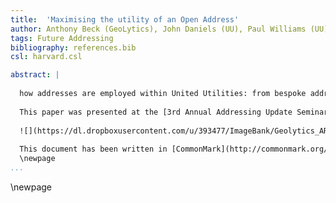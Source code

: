 ```yaml
---
title:  'Maximising the utility of an Open Address'
author: Anthony Beck (GeoLytics), John Daniels (UU), Paul Williams (UU), Dave Pearson (UU), Matt Beare (Beare Essentials)
tags: Future Addressing
bibliography: references.bib
csl: harvard.csl

abstract: |
  
  how addresses are employed within United Utilities: from bespoke addressing, to the current implementation of Geoplace’s Address Base. The current approach to addressing hinders effective market activities so consideration is given to how Open approaches can disrupt the addressing landscape and improve utility services
  
  This paper was presented at the [3rd Annual Addressing Update Seminar](http://geospatial.bcs.org/lisg/event/3rd-annual-addressing-update-seminar) – 8th September 2016 - at the BCS London.
  
  ![](https://dl.dropboxusercontent.com/u/393477/ImageBank/Geolytics_ARB_Banner.png)
  
  This document has been written in [CommonMark](http://commonmark.org/): an unambiguous implementation of Markdown for scholarly writing.
  \newpage
...
```


\newpage

